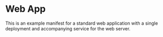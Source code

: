 # Web App
This is an example manifest for a standard web application with a single deployment and accompanying service for the web server.
